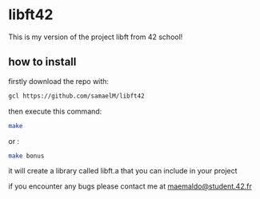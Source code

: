 # libft42

This is my version of the project libft from 42 school!

## how to install

firstly download the repo with:

```bash
gcl https://github.com/samaelM/libft42
```

then execute this command:

```bash
make
```

or :

```bash
make bonus
```

it will create a library called libft.a that you can include in your project

if you encounter any bugs please contact me at maemaldo@student.42.fr
